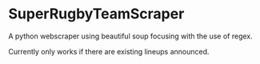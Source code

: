 # SuperRugbyTeamScraper
A python webscraper using beautiful soup focusing with the use of regex.

Currently only works if there are existing lineups announced.
